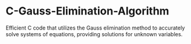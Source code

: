 # C-Gauss-Elimination-Algorithm
Efficient C code that utilizes the Gauss elimination method to accurately solve systems of equations, providing solutions for unknown variables.
